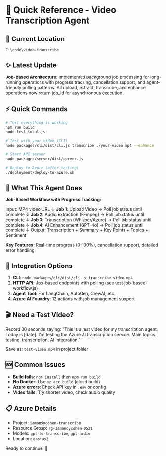 # 🚀 Quick Reference - Video Transcription Agent

## 📍 Current Location
`C:\code\video-transcribe`

## ✨ Latest Update
**Job-Based Architecture**: Implemented background job processing for long-running operations with progress tracking, cancellation support, and agent-friendly polling patterns. All upload, extract, transcribe, and enhance operations now return job_id for asynchronous execution.

## ⚡ Quick Commands

```bash
# Test everything is working
npm run build
node test-local.js

# Test with your video (CLI)
node packages/cli/dist/cli.js transcribe ./your-video.mp4 --enhance

# Start API server
node packages/server/dist/server.js

# Deploy to Azure (after testing)
./deployment/deploy-to-azure.sh
```

## 🎯 What This Agent Does

**Job-Based Workflow with Progress Tracking:**

Input: MP4 video URL
↓
**Job 1**: Upload Video → Poll job status until complete
↓ 
**Job 2**: Audio extraction (FFmpeg) → Poll job status until complete
↓
**Job 3**: Transcription (Whisper/Azure) → Poll job status until complete
↓
**Job 4**: AI Enhancement (GPT-4o) → Poll job status until complete
↓
Output: Transcription + Summary + Key Points + Topics + Sentiment

**Key Features**: Real-time progress (0-100%), cancellation support, detailed error handling

## 🔗 Integration Options

1. **CLI**: `node packages/cli/dist/cli.js transcribe video.mp4`
2. **HTTP API**: Job-based endpoints with polling (see test-job-based-workflow.js)
3. **Agent Tool**: For LangChain, AutoGen, CrewAI, etc.
4. **Azure AI Foundry**: 12 actions with job management support

## 🎬 Need a Test Video?

Record 30 seconds saying:
"This is a test video for my transcription agent. Today is [date]. I'm testing the Azure AI transcription service. Main topics: testing, transcription, AI integration."

Save as: `test-video.mp4` in project folder

## 🆘 Common Issues

- **Build fails**: `npm install` then `npm run build`
- **No Docker**: Use `az acr build` (cloud build)
- **Azure errors**: Check API key in `.env` or config
- **Video fails**: Try shorter video, check audio quality

## 📋 Azure Details

- Project: `iamandycohen-transcribe` 
- Resource Group: `rg-Iamandycohen-0521`
- Models: `gpt-4o-transcribe`, `gpt-audio`
- Location: `eastus2`

Ready to continue! 🚀
